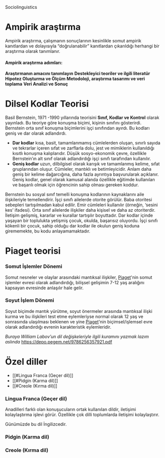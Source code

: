 Sociolinguistics

# Ampirik araştırma

Ampirik araştırma, çalışmanın sonuçlarının kesinlikle somut ampirik kanıtlardan ve dolayısıyla “doğrulanabilir” kanıtlardan çıkarıldığı herhangi bir araştırma olarak tanımlanır.
#### Ampirik araştırma adımları:

**Araştırmanın amacını tanımlayın**
**Destekleyici teoriler ve ilgili literatür**
**Hipotez Oluşturma ve Ölçüm**
**Metodoloji, araştırma tasarımı ve veri toplama**
**Veri Analizi ve Sonuç**
# Dilsel Kodlar Teorisi

Basil Bernstein, 1971 -1990 yıllarında teorisini **Sınıf, Kodlar ve Kontrol** olarak yayınladı. Bu teoriye göre konuşma biçimi, kişinin sınıfını gösterirdi. Bernstein orta sınıf konuşma biçimlerini işçi sınıfından ayırdı. Bu kodları geniş ve dar olarak adlandırdı.

- **Dar kodlar** kısa, basit, tamamlanmamış cümlelerden oluşan, sınırlı sayıda ve tekrarlar içeren sıfat ve zarflarla dolu, jest ve mimiklerin kullanıldığı kısıtlı konuşma kalıplarıdır. Düşük sosyo-ekonomik çevre, özellikle Bernstein’ın alt sınıf olarak adlandırdığı işçi sınıfı tarafından kullanılır.
- **Geniş kodlar** uzun, dilbilgisel olarak karışık ve tamamlanmış kelime, sıfat gruplarından oluşur. Cümleler, mantıklı ve betimleyicidir. Anlam daha geniş bir kelime dağarcığına, daha fazla ayrıntıya başvurularak açıklanır. Geniş kodlar, genel olarak kamusal alanda özellikle eğitimde kullanılan ve başarılı olmak için öğrencinin sahip olması gereken koddur.

Bernstein bu sosyal sınıf temelli konuşma kodlarının kaynaklarını aile ilişkileriyle temellendirir. İşçi sınıfı ailelerde otorite görülür. Baba otoritesi sebepleri tartışılmadan kabul edilir. Emir cümleleri kullanılır (örneğin, ‘sesini kes’ ifadesi). Orta sınıf ailelerde ilişkiler daha kişisel ve daha az otoriterdir. İletişim gelişmiş, kararlar ve kurallar tartışılır boyuttadır. Dar kodlar içinde yaşayan bir toplulukta yetişmiş çocuk, okulda, başarısız oluyordu. İşçi sınıfı kökenli bir çocuk, sahip olduğu dar kodlar ile okulun geniş koduna girememekte, bu kodu anlayamamaktadır.

# Piaget teorisi

### Somut İşlemler Dönemi

Somut nesneler ve olaylar arasındaki mantıksal ilişkiler, [Piaget](https://tr.wikipedia.org/wiki/Piaget "Piaget")'nin somut işlemler evresi olarak adlandırdığı, bilişsel gelişimin 7-12 yaş aralığını kapsayan evresinde anlaşılır hale gelir.
### Soyut İşlem Dönemi

Soyut biçimde mantık yürütme, soyut önermeler arasında mantıksal ilişki kurma ve bu ilişkileri test etme eylemleriyse normal olarak 12 yaş ve sonrasında ulaşılması beklenen ve yine [Piaget](https://tr.wikipedia.org/wiki/Piaget "Piaget")'nin biçimsel/işlemsel evre olarak adlandırdığı evrenin karakteristik eylemleridir.

*Buraya William Labov’un dil değişkeleriyle ilgili kuramını yazmak lazım aslında*
https://depo.pegem.net/9786256357921.pdf

# Özel diller

- [[#Lingua Franca (Geçer dil)]]
- [[#Pidgin (Karma dil)]]
- [[#Creole (Kırma dil)]]
### Lingua Franca (Geçer dil)
Anadilleri farklı olan konuşucuların ortak kullanılan dildir, iletişimi kolaylaştırma işlevi görür.
Özellikle çok dilli toplumlarda iletişimi kolaylaştırır.

Günümüzde bu dil İngilizcedir.

### Pidgin (Karma dil)


### Creole (Kırma dil)

